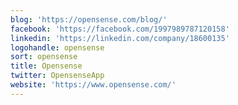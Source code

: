```yaml
---
blog: 'https://opensense.com/blog/'
facebook: 'https://facebook.com/1997989787120158'
linkedin: 'https://linkedin.com/company/18600135'
logohandle: opensense
sort: opensense
title: Opensense
twitter: OpensenseApp
website: 'https://www.opensense.com/'
---
```

